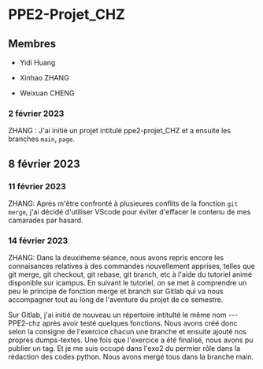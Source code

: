 # PPE2-Projet_CHZ

## Membres

- Yidi Huang

- Xinhao ZHANG

- Weixuan CHENG


### 2 février 2023

ZHANG : J'ai initié un projet intitulé ppe2-projet_CHZ et a ensuite  les branches  `main`, `page`.

## 8 février 2023


### 11 février 2023

ZHANG: Après m'être confronté à plusieures conflits de la fonction `git merge`, j'ai décidé d'utiliser VScode pour éviter d'effacer le contenu de mes camarades par hasard.

### 14 février 2023

ZHANG: Dans la deuxim̀eme séance, nous avons repris encore les connaisances relatives à des commandes nouvellement apprises, telles que git merge, git checkout, git rebase, git branch, etc à l'aide du tutoriel animé disponible sur icampus. En suivant le tutoriel, on se met à comprendre un peu le principe de fonction merge et branch sur Gitlab qui va nous accompagner tout au long de l'aventure du projet de ce semestre.

Sur Gitlab, j'ai initié de nouveau un répertoire intitulté le même nom --- PPE2-chz après avoir testé quelques fonctions. Nous avons créé donc selon la consigne de l'exercice chacun une branche et ensuite ajouté nos propres dumps-textes. Une fois que l'exercice a été finalisé, nous avons pu publier un tag. Et je me suis occupé dans l'exo2 du permier rôle dans la rédaction des codes python. Nous avons mergé tous dans la branche main.

